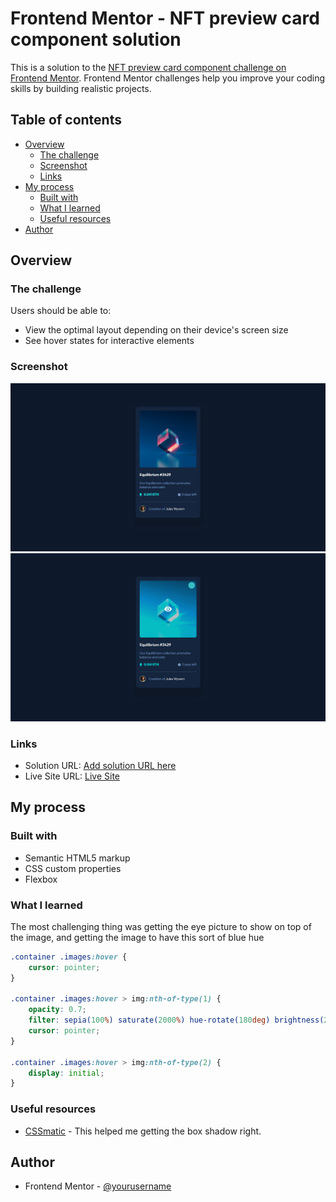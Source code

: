 # Frontend Mentor - NFT preview card component solution

This is a solution to the [NFT preview card component challenge on Frontend Mentor](https://www.frontendmentor.io/challenges/nft-preview-card-component-SbdUL_w0U). Frontend Mentor challenges help you improve your coding skills by building realistic projects. 

## Table of contents

- [Overview](#overview)
  - [The challenge](#the-challenge)
  - [Screenshot](#screenshot)
  - [Links](#links)
- [My process](#my-process)
  - [Built with](#built-with)
  - [What I learned](#what-i-learned)
  - [Useful resources](#useful-resources)
- [Author](#author)

## Overview

### The challenge

Users should be able to:

- View the optimal layout depending on their device's screen size
- See hover states for interactive elements

### Screenshot

![](./screenshot_1.jpeg)
![](./screenshot_2.png)

### Links

- Solution URL: [Add solution URL here](https://your-solution-url.com)
- Live Site URL: [Live Site](https://abdoomar01.github.io/nftcard/)

## My process

### Built with

- Semantic HTML5 markup
- CSS custom properties
- Flexbox

### What I learned

The most challenging thing was getting the eye picture to show on top of the image, and getting the image to have this sort of blue hue

```css
.container .images:hover {
    cursor: pointer;
}

.container .images:hover > img:nth-of-type(1) {
    opacity: 0.7;
    filter: sepia(100%) saturate(2000%) hue-rotate(180deg) brightness(200%);
    cursor: pointer;
}

.container .images:hover > img:nth-of-type(2) {
    display: initial;
}
```

### Useful resources

- [CSSmatic](https://www.cssmatic.com/box-shadow) - This helped me getting the box shadow right.


## Author

- Frontend Mentor - [@yourusername](https://www.frontendmentor.io/profile/yourusername)